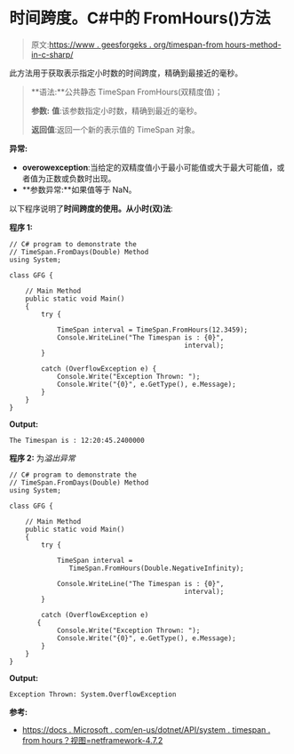 # 时间跨度。C#中的 FromHours()方法

> 原文:[https://www . geesforgeks . org/timespan-from hours-method-in-c-sharp/](https://www.geeksforgeeks.org/timespan-fromhours-method-in-c-sharp/)

此方法用于获取表示指定小时数的时间跨度，精确到最接近的毫秒。

> **语法:**公共静态 TimeSpan FromHours(双精度值)；
> 
> **参数:**
> **值**:该参数指定小时数，精确到最近的毫秒。
> 
> **返回值**:返回一个新的表示值的 TimeSpan 对象。

**异常:**

*   **overowexception**:当给定的双精度值小于最小可能值或大于最大可能值，或者值为正数或负数时出现。
*   **参数异常:**如果值等于 NaN。

以下程序说明了**时间跨度的使用。从小时(双)法**:

**程序 1:**

```
// C# program to demonstrate the
// TimeSpan.FromDays(Double) Method
using System;

class GFG {

    // Main Method
    public static void Main()
    {
        try {

            TimeSpan interval = TimeSpan.FromHours(12.3459);
            Console.WriteLine("The Timespan is : {0}",
                                            interval);
        }

        catch (OverflowException e) {
            Console.Write("Exception Thrown: ");
            Console.Write("{0}", e.GetType(), e.Message);
        }
    }
}
```

**Output:**

```
The Timespan is : 12:20:45.2400000

```

**程序 2:** 为*溢出异常*

```
// C# program to demonstrate the
// TimeSpan.FromDays(Double) Method
using System;

class GFG {

    // Main Method
    public static void Main()
    {
        try {

            TimeSpan interval = 
               TimeSpan.FromHours(Double.NegativeInfinity);

            Console.WriteLine("The Timespan is : {0}",
                                            interval);
        }

        catch (OverflowException e)
       {
            Console.Write("Exception Thrown: ");
            Console.Write("{0}", e.GetType(), e.Message);
        }
    }
}
```

**Output:**

```
Exception Thrown: System.OverflowException

```

**参考:**

*   [https://docs . Microsoft . com/en-us/dotnet/API/system . timespan . from hours？视图=netframework-4.7.2](https://docs.microsoft.com/en-us/dotnet/api/system.timespan.fromhours?view=netframework-4.7.2)